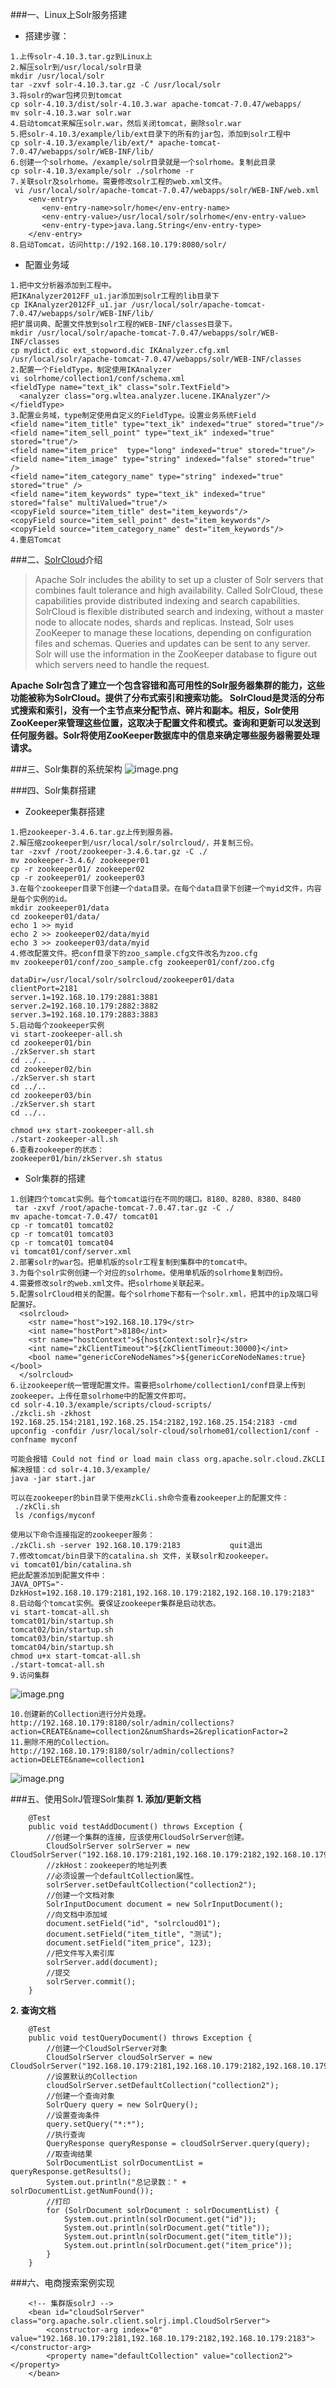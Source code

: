 ###一、Linux上Solr服务搭建
* 搭建步骤：
```
1.上传solr-4.10.3.tar.gz到Linux上
2.解压solr到/usr/local/solr目录
mkdir /usr/local/solr
tar -zxvf solr-4.10.3.tar.gz -C /usr/local/solr
3.将solr的war包拷贝到tomcat
cp solr-4.10.3/dist/solr-4.10.3.war apache-tomcat-7.0.47/webapps/
mv solr-4.10.3.war solr.war
4.启动tomcat来解压solr.war，然后关闭tomcat，删除solr.war
5.把solr-4.10.3/example/lib/ext目录下的所有的jar包，添加到solr工程中
cp solr-4.10.3/example/lib/ext/* apache-tomcat-7.0.47/webapps/solr/WEB-INF/lib/
6.创建一个solrhome。/example/solr目录就是一个solrhome。复制此目录
cp solr-4.10.3/example/solr ./solrhome -r
7.关联solr及solrhome。需要修改solr工程的web.xml文件。
 vi /usr/local/solr/apache-tomcat-7.0.47/webapps/solr/WEB-INF/web.xml
    <env-entry>
       <env-entry-name>solr/home</env-entry-name>
       <env-entry-value>/usr/local/solr/solrhome</env-entry-value>
       <env-entry-type>java.lang.String</env-entry-type>
    </env-entry>
8.启动Tomcat，访问http://192.168.10.179:8080/solr/
```
* 配置业务域
```
1.把中文分析器添加到工程中。
把IKAnalyzer2012FF_u1.jar添加到solr工程的lib目录下
cp IKAnalyzer2012FF_u1.jar /usr/local/solr/apache-tomcat-7.0.47/webapps/solr/WEB-INF/lib/
把扩展词典、配置文件放到solr工程的WEB-INF/classes目录下。
mkdir /usr/local/solr/apache-tomcat-7.0.47/webapps/solr/WEB-INF/classes
cp mydict.dic ext_stopword.dic IKAnalyzer.cfg.xml /usr/local/solr/apache-tomcat-7.0.47/webapps/solr/WEB-INF/classes
2.配置一个FieldType，制定使用IKAnalyzer
vi solrhome/collection1/conf/schema.xml 
<fieldType name="text_ik" class="solr.TextField">
  <analyzer class="org.wltea.analyzer.lucene.IKAnalyzer"/>
</fieldType>
3.配置业务域，type制定使用自定义的FieldType。设置业务系统Field
<field name="item_title" type="text_ik" indexed="true" stored="true"/>
<field name="item_sell_point" type="text_ik" indexed="true" stored="true"/>
<field name="item_price"  type="long" indexed="true" stored="true"/>
<field name="item_image" type="string" indexed="false" stored="true" />
<field name="item_category_name" type="string" indexed="true" stored="true" />
<field name="item_keywords" type="text_ik" indexed="true" stored="false" multiValued="true"/>
<copyField source="item_title" dest="item_keywords"/>
<copyField source="item_sell_point" dest="item_keywords"/>
<copyField source="item_category_name" dest="item_keywords"/>
4.重启Tomcat
```
###二、[SolrCloud](http://lucene.apache.org/solr/guide/6_6/solrcloud.html)介绍
>Apache Solr includes the ability to set up a cluster of Solr servers that combines fault tolerance and high availability. Called SolrCloud, these capabilities provide distributed indexing and search capabilities.
SolrCloud is flexible distributed search and indexing, without a master node to allocate nodes, shards and replicas. Instead, Solr uses ZooKeeper to manage these locations, depending on configuration files and schemas. Queries and updates can be sent to any server. Solr will use the information in the ZooKeeper database to figure out which servers need to handle the request.

**Apache Solr包含了建立一个包含容错和高可用性的Solr服务器集群的能力，这些功能被称为SolrCloud。提供了分布式索引和搜索功能。
SolrCloud是灵活的分布式搜索和索引，没有一个主节点来分配节点、碎片和副本。相反，Solr使用ZooKeeper来管理这些位置，这取决于配置文件和模式。查询和更新可以发送到任何服务器。Solr将使用ZooKeeper数据库中的信息来确定哪些服务器需要处理请求。**

###三、Solr集群的系统架构
![image.png](https://upload-images.jianshu.io/upload_images/1956963-abb34eeb71182004.png?imageMogr2/auto-orient/strip%7CimageView2/2/w/1240)

###四、Solr集群搭建
* Zookeeper集群搭建
```
1.把zookeeper-3.4.6.tar.gz上传到服务器。
2.解压缩zookeeper到/usr/local/solr/solrcloud/，并复制三份。
tar -zxvf /root/zookeeper-3.4.6.tar.gz -C ./
mv zookeeper-3.4.6/ zookeeper01
cp -r zookeeper01/ zookeeper02
cp -r zookeeper01/ zookeeper03
3.在每个zookeeper目录下创建一个data目录。在每个data目录下创建一个myid文件，内容是每个实例的id。
mkdir zookeeper01/data
cd zookeeper01/data/  
echo 1 >> myid
echo 2 >> zookeeper02/data/myid
echo 3 >> zookeeper03/data/myid
4.修改配置文件。把conf目录下的zoo_sample.cfg文件改名为zoo.cfg
mv zookeeper01/conf/zoo_sample.cfg zookeeper01/conf/zoo.cfg

dataDir=/usr/local/solr/solrcloud/zookeeper01/data
clientPort=2181
server.1=192.168.10.179:2881:3881
server.2=192.168.10.179:2882:3882
server.3=192.168.10.179:2883:3883
5.启动每个zookeeper实例
vi start-zookeeper-all.sh
cd zookeeper01/bin
./zkServer.sh start
cd ../..
cd zookeeper02/bin
./zkServer.sh start
cd ../..
cd zookeeper03/bin
./zkServer.sh start
cd ../..

chmod u+x start-zookeeper-all.sh 
./start-zookeeper-all.sh
6.查看zookeeper的状态：
zookeeper01/bin/zkServer.sh status
```

* Solr集群的搭建
```
1.创建四个tomcat实例。每个tomcat运行在不同的端口。8180、8280、8380、8480
 tar -zxvf /root/apache-tomcat-7.0.47.tar.gz -C ./
mv apache-tomcat-7.0.47/ tomcat01
cp -r tomcat01 tomcat02
cp -r tomcat01 tomcat03
cp -r tomcat01 tomcat04
vi tomcat01/conf/server.xml 
2.部署solr的war包。把单机版的solr工程复制到集群中的tomcat中。
3.为每个solr实例创建一个对应的solrhome。使用单机版的solrhome复制四份。
4.需要修改solr的web.xml文件。把solrhome关联起来。
5.配置solrCloud相关的配置。每个solrhome下都有一个solr.xml，把其中的ip及端口号配置好。
  <solrcloud>
    <str name="host">192.168.10.179</str>
    <int name="hostPort">8180</int>
    <str name="hostContext">${hostContext:solr}</str>
    <int name="zkClientTimeout">${zkClientTimeout:30000}</int>
    <bool name="genericCoreNodeNames">${genericCoreNodeNames:true}</bool>
  </solrcloud>
6.让zookeeper统一管理配置文件。需要把solrhome/collection1/conf目录上传到zookeeper。上传任意solrhome中的配置文件即可。
cd solr-4.10.3/example/scripts/cloud-scripts/
./zkcli.sh -zkhost 192.168.25.154:2181,192.168.25.154:2182,192.168.25.154:2183 -cmd upconfig -confdir /usr/local/solr-cloud/solrhome01/collection1/conf -confname myconf

可能会报错 Could not find or load main class org.apache.solr.cloud.ZkCLI
解决报错：cd solr-4.10.3/example/
java -jar start.jar

可以在zookeeper的bin目录下使用zkCli.sh命令查看zookeeper上的配置文件：
 ./zkCli.sh 
 ls /configs/myconf

使用以下命令连接指定的zookeeper服务：
./zkCli.sh -server 192.168.10.179:2183           quit退出
7.修改tomcat/bin目录下的catalina.sh 文件，关联solr和zookeeper。
vi tomcat01/bin/catalina.sh
把此配置添加到配置文件中：
JAVA_OPTS="-DzkHost=192.168.10.179:2181,192.168.10.179:2182,192.168.10.179:2183"
8.启动每个tomcat实例。要保证zookeeper集群是启动状态。
vi start-tomcat-all.sh
tomcat01/bin/startup.sh
tomcat02/bin/startup.sh
tomcat03/bin/startup.sh
tomcat04/bin/startup.sh 
chmod u+x start-tomcat-all.sh 
./start-tomcat-all.sh
9.访问集群
```
![image.png](https://upload-images.jianshu.io/upload_images/1956963-79293a9d6ebbb7aa.png?imageMogr2/auto-orient/strip%7CimageView2/2/w/1240)
```
10.创建新的Collection进行分片处理。
http://192.168.10.179:8180/solr/admin/collections?action=CREATE&name=collection2&numShards=2&replicationFactor=2
11.删除不用的Collection。
http://192.168.10.179:8180/solr/admin/collections?action=DELETE&name=collection1
```
![image.png](https://upload-images.jianshu.io/upload_images/1956963-a620ea8632e7451c.png?imageMogr2/auto-orient/strip%7CimageView2/2/w/1240)


###五、使用SolrJ管理Solr集群
**1. 添加/更新文档**
```
	@Test
	public void testAddDocument() throws Exception {
		//创建一个集群的连接，应该使用CloudSolrServer创建。
		CloudSolrServer solrServer = new CloudSolrServer("192.168.10.179:2181,192.168.10.179:2182,192.168.10.179:2183");
		//zkHost：zookeeper的地址列表
		//必须设置一个defaultCollection属性。
		solrServer.setDefaultCollection("collection2");
		//创建一个文档对象
		SolrInputDocument document = new SolrInputDocument();
		//向文档中添加域
		document.setField("id", "solrcloud01");
		document.setField("item_title", "测试");
		document.setField("item_price", 123);
		//把文件写入索引库
		solrServer.add(document);
		//提交
		solrServer.commit();
	}
```
**2. 查询文档**
```
	@Test
	public void testQueryDocument() throws Exception {
		//创建一个CloudSolrServer对象
		CloudSolrServer cloudSolrServer = new CloudSolrServer("192.168.10.179:2181,192.168.10.179:2182,192.168.10.179:2183");
		//设置默认的Collection
		cloudSolrServer.setDefaultCollection("collection2");
		//创建一个查询对象
		SolrQuery query = new SolrQuery();
		//设置查询条件
		query.setQuery("*:*");
		//执行查询
		QueryResponse queryResponse = cloudSolrServer.query(query);
		//取查询结果
		SolrDocumentList solrDocumentList = queryResponse.getResults();
		System.out.println("总记录数：" + solrDocumentList.getNumFound());
		//打印
		for (SolrDocument solrDocument : solrDocumentList) {
			System.out.println(solrDocument.get("id"));
			System.out.println(solrDocument.get("title"));
			System.out.println(solrDocument.get("item_title"));
			System.out.println(solrDocument.get("item_price"));
		}
	}
```
###六、电商搜索案例实现
```
	<!-- 集群版solrJ -->
	<bean id="cloudSolrServer" class="org.apache.solr.client.solrj.impl.CloudSolrServer">
		<constructor-arg index="0" value="192.168.10.179:2181,192.168.10.179:2182,192.168.10.179:2183"></constructor-arg>
		<property name="defaultCollection" value="collection2"></property>
	</bean>
```
